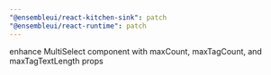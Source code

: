 ```yaml
---
"@ensembleui/react-kitchen-sink": patch
"@ensembleui/react-runtime": patch
---
```


enhance MultiSelect component with maxCount, maxTagCount, and maxTagTextLength props

